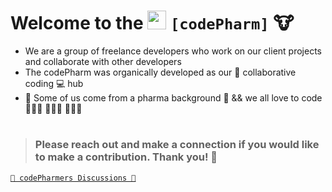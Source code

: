 # Welcome to the [<img src='https://codetracklift.github.io/codeTrackLift/logos/giphyPharma2Code.gif' alt='codeByPete logo' width='30'>](https://www.codebypete.com) **```[codePharm]```** 🐮

- We are a group of freelance developers who work on our client projects and collaborate with other developers
- The codePharm was organically developed as our 🤝 collaborative coding 💻 hub
- 🧪 Some of us come from a pharma background 💊 && we all love to code 🧑🏻‍💻 👩🏼‍💻 👨🏻‍💻  

#

> ### Please reach out and make a connection if you would like to make a contribution.  Thank you! 🙏

[```🐓 codePharmers Discussions 🚜```](https://github.com/orgs/codepharm/teams/codepharmers)
